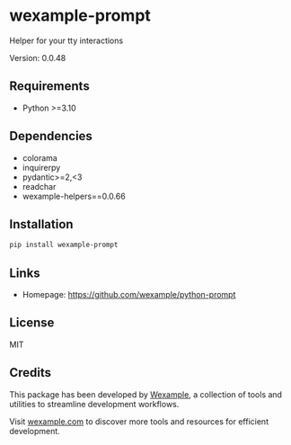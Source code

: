 # wexample-prompt

Helper for your tty interactions

Version: 0.0.48

## Requirements

- Python >=3.10

## Dependencies

- colorama
- inquirerpy
- pydantic>=2,<3
- readchar
- wexample-helpers==0.0.66

## Installation

```bash
pip install wexample-prompt
```

## Links

- Homepage: https://github.com/wexample/python-prompt

## License

MIT
## Credits

This package has been developed by [Wexample](https://wexample.com), a collection of tools and utilities to streamline development workflows.

Visit [wexample.com](https://wexample.com) to discover more tools and resources for efficient development.